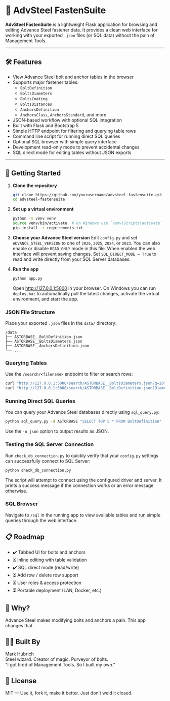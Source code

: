 # 🔩 AdvSteel FastenSuite

**AdvSteel FastenSuite** is a lightweight Flask application for browsing and editing Advance Steel fastener data. It provides a clean web interface for working with your exported `.json` files (or SQL data) without the pain of Management Tools.

---

## 🛠️ Features

- View Advance Steel bolt and anchor tables in the browser
- Supports major fastener tables:
  - `BoltDefinition`
  - `BoltsDiameters`
  - `BoltsCoating`
  - `BoltsDistances`
  - `AnchorsDefinition`
  - `AnchorsClass`, `AnchorsStandard`, and more
- JSON-based workflow with optional SQL integration
- Built with Flask and Bootstrap 5
- Simple HTTP endpoint for filtering and querying table rows
- Command line script for running direct SQL queries
- Optional SQL browser with simple query interface
- Development read-only mode to prevent accidental changes
- SQL direct mode for editing tables without JSON exports

---

## 🚀 Getting Started

1. **Clone the repository**
   ```bash
   git clone https://github.com/yourusername/advsteel-fastensuite.git
   cd advsteel-fastensuite
   ```
2. **Set up a virtual environment**
   ```bash
   python -m venv venv
   source venv/bin/activate  # On Windows use `venv\Scripts\activate`
   pip install -r requirements.txt
   ```
3. **Choose your Advance Steel version**
   Edit `config.py` and set `ADVANCE_STEEL_VERSION` to one of `2026`, `2025`, `2024`, or `2023`.
   You can also enable or disable `READ_ONLY` mode in this file. When enabled the
   web interface will prevent saving changes.
   Set `SQL_DIRECT_MODE = True` to read and write directly from your SQL Server databases.

4. **Run the app**
   ```bash
   python app.py
   ```
   Open <http://127.0.0.1:5000> in your browser.
   On Windows you can run `deploy.bat` to automatically pull the latest
   changes, activate the virtual environment, and start the app.

### JSON File Structure
Place your exported `.json` files in the `data/` directory:

```
/data
├── ASTORBASE__BoltDefinition.json
├── ASTORBASE__BoltsDiameters.json
├── ASTORBASE__AnchorsDefinition.json
└── ...
```

### Querying Tables
Use the `/search/<filename>` endpoint to filter or search rows:

```bash
curl "http://127.0.0.1:5000/search/ASTORBASE__BoltsDiameters.json?q=20"
curl "http://127.0.0.1:5000/search/ASTORBASE__BoltDefinition.json?Diameter=20&Name=Hex"
```

### Running Direct SQL Queries
You can query your Advance Steel databases directly using `sql_query.py`:

```bash
python sql_query.py -d ASTORBASE "SELECT TOP 5 * FROM BoltDefinition"
```
Use the `-o json` option to output results as JSON.

### Testing the SQL Server Connection
Run `check_db_connection.py` to quickly verify that your
`config.py` settings can successfully connect to SQL Server:

```bash
python check_db_connection.py
```
The script will attempt to connect using the configured driver and
server. It prints a success message if the connection works or an
error message otherwise.

### SQL Browser
Navigate to `/sql` in the running app to view available tables and run simple
queries through the web interface.

## 📋 Roadmap
- ✔️ Tabbed UI for bolts and anchors
- ⏳ Inline editing with table validation
- ✔️ SQL direct mode (read/write)
- ⏳ Add row / delete row support
- ⏳ User roles & access protection
- ⏳ Portable deployment (LAN, Docker, etc.)

## 🧠 Why?
Advance Steel makes modifying bolts and anchors a pain. This app changes that.

## 👷‍♂️ Built By
Mark Hubrich  
Steel wizard. Creator of magic. Purveyor of bolts.  
"I got tired of Management Tools. So I built my own."

## 🧲 License
MIT — Use it, fork it, make it better. Just don’t weld it closed.
